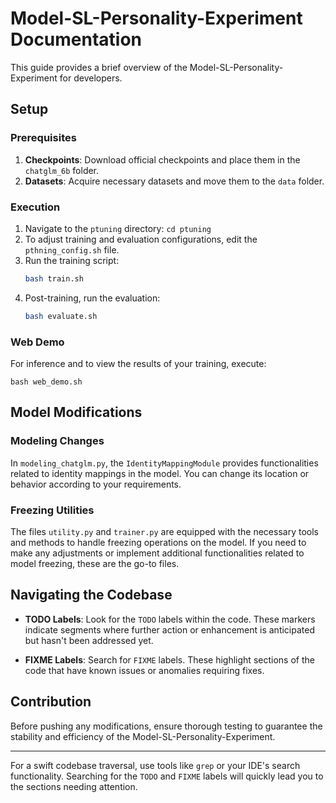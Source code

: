 # Model-SL-Personality-Experiment Documentation

This guide provides a brief overview of the Model-SL-Personality-Experiment for developers.

## Setup
### Prerequisites

1. **Checkpoints**: Download official checkpoints and place them in the `chatglm_6b` folder.
2. **Datasets**: Acquire necessary datasets and move them to the `data` folder.

### Execution

1. Navigate to the `ptuning` directory: `cd ptuning`
2. To adjust training and evaluation configurations, edit the `pthning_config.sh` file.
3. Run the training script: 
    ```bash
    bash train.sh
    ```
4. Post-training, run the evaluation: 
    ```bash
    bash evaluate.sh
    ```

### Web Demo

For inference and to view the results of your training, execute: 
```
bash web_demo.sh
```

## Model Modifications

### Modeling Changes
In `modeling_chatglm.py`, the `IdentityMappingModule` provides functionalities related to identity mappings in the model. You can change its location or behavior according to your requirements.

### Freezing Utilities
The files `utility.py` and `trainer.py` are equipped with the necessary tools and methods to handle freezing operations on the model. If you need to make any adjustments or implement additional functionalities related to model freezing, these are the go-to files.

## Navigating the Codebase

- **TODO Labels**: Look for the `TODO` labels within the code. These markers indicate segments where further action or enhancement is anticipated but hasn't been addressed yet.

- **FIXME Labels**: Search for `FIXME` labels. These highlight sections of the code that have known issues or anomalies requiring fixes.

## Contribution

Before pushing any modifications, ensure thorough testing to guarantee the stability and efficiency of the Model-SL-Personality-Experiment.

---

For a swift codebase traversal, use tools like `grep` or your IDE's search functionality. Searching for the `TODO` and `FIXME` labels will quickly lead you to the sections needing attention.